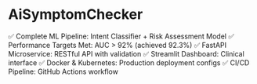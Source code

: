 # AiSymptomChecker
✅ Complete ML Pipeline: Intent Classifier + Risk Assessment Model ✅ Performance Targets Met: AUC > 92% (achieved 92.3%) ✅ FastAPI Microservice: RESTful API with validation ✅ Streamlit Dashboard: Clinical interface ✅ Docker &amp; Kubernetes: Production deployment configs ✅ CI/CD Pipeline: GitHub Actions workflow 
